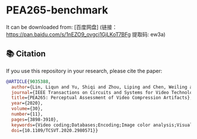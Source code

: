 # PEA265-benchmark
It can be downloaded from: [百度网盘] (链接： https://pan.baidu.com/s/1nEZO9_ovgcj1GjLKoT7BFg 提取码: ew3a)

## 📚 Citation

If you use this repository in your research, please cite the paper:

```bibtex
@ARTICLE{9035388,
  author={Lin, Liqun and Yu, Shiqi and Zhou, Liping and Chen, Weiling and Zhao, Tiesong and Wang, Zhou},
  journal={IEEE Transactions on Circuits and Systems for Video Technology}, 
  title={PEA265: Perceptual Assessment of Video Compression Artifacts}, 
  year={2020},
  volume={30},
  number={11},
  pages={3898-3910},
  keywords={Video coding;Databases;Encoding;Image color analysis;Visualization;Image coding;Hemorrhaging;Video coding;video compression;video quality assessment;perceptual encoding artifacts;H265/HEVC},
  doi={10.1109/TCSVT.2020.2980571}}
